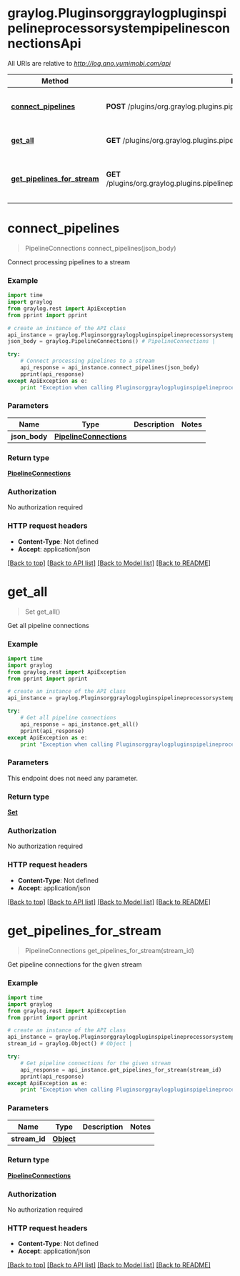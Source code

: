 # graylog.PluginsorggraylogpluginspipelineprocessorsystempipelinesconnectionsApi

All URIs are relative to *http://log.ano.yumimobi.com/api*

Method | HTTP request | Description
------------- | ------------- | -------------
[**connect_pipelines**](PluginsorggraylogpluginspipelineprocessorsystempipelinesconnectionsApi.md#connect_pipelines) | **POST** /plugins/org.graylog.plugins.pipelineprocessor/system/pipelines/connections | Connect processing pipelines to a stream
[**get_all**](PluginsorggraylogpluginspipelineprocessorsystempipelinesconnectionsApi.md#get_all) | **GET** /plugins/org.graylog.plugins.pipelineprocessor/system/pipelines/connections | Get all pipeline connections
[**get_pipelines_for_stream**](PluginsorggraylogpluginspipelineprocessorsystempipelinesconnectionsApi.md#get_pipelines_for_stream) | **GET** /plugins/org.graylog.plugins.pipelineprocessor/system/pipelines/connections/{streamId} | Get pipeline connections for the given stream


# **connect_pipelines**
> PipelineConnections connect_pipelines(json_body)

Connect processing pipelines to a stream



### Example 
```python
import time
import graylog
from graylog.rest import ApiException
from pprint import pprint

# create an instance of the API class
api_instance = graylog.PluginsorggraylogpluginspipelineprocessorsystempipelinesconnectionsApi()
json_body = graylog.PipelineConnections() # PipelineConnections | 

try: 
    # Connect processing pipelines to a stream
    api_response = api_instance.connect_pipelines(json_body)
    pprint(api_response)
except ApiException as e:
    print "Exception when calling PluginsorggraylogpluginspipelineprocessorsystempipelinesconnectionsApi->connect_pipelines: %s\n" % e
```

### Parameters

Name | Type | Description  | Notes
------------- | ------------- | ------------- | -------------
 **json_body** | [**PipelineConnections**](PipelineConnections.md)|  | 

### Return type

[**PipelineConnections**](PipelineConnections.md)

### Authorization

No authorization required

### HTTP request headers

 - **Content-Type**: Not defined
 - **Accept**: application/json

[[Back to top]](#) [[Back to API list]](../README.md#documentation-for-api-endpoints) [[Back to Model list]](../README.md#documentation-for-models) [[Back to README]](../README.md)

# **get_all**
> Set get_all()

Get all pipeline connections



### Example 
```python
import time
import graylog
from graylog.rest import ApiException
from pprint import pprint

# create an instance of the API class
api_instance = graylog.PluginsorggraylogpluginspipelineprocessorsystempipelinesconnectionsApi()

try: 
    # Get all pipeline connections
    api_response = api_instance.get_all()
    pprint(api_response)
except ApiException as e:
    print "Exception when calling PluginsorggraylogpluginspipelineprocessorsystempipelinesconnectionsApi->get_all: %s\n" % e
```

### Parameters
This endpoint does not need any parameter.

### Return type

[**Set**](Set.md)

### Authorization

No authorization required

### HTTP request headers

 - **Content-Type**: Not defined
 - **Accept**: application/json

[[Back to top]](#) [[Back to API list]](../README.md#documentation-for-api-endpoints) [[Back to Model list]](../README.md#documentation-for-models) [[Back to README]](../README.md)

# **get_pipelines_for_stream**
> PipelineConnections get_pipelines_for_stream(stream_id)

Get pipeline connections for the given stream



### Example 
```python
import time
import graylog
from graylog.rest import ApiException
from pprint import pprint

# create an instance of the API class
api_instance = graylog.PluginsorggraylogpluginspipelineprocessorsystempipelinesconnectionsApi()
stream_id = graylog.Object() # Object | 

try: 
    # Get pipeline connections for the given stream
    api_response = api_instance.get_pipelines_for_stream(stream_id)
    pprint(api_response)
except ApiException as e:
    print "Exception when calling PluginsorggraylogpluginspipelineprocessorsystempipelinesconnectionsApi->get_pipelines_for_stream: %s\n" % e
```

### Parameters

Name | Type | Description  | Notes
------------- | ------------- | ------------- | -------------
 **stream_id** | [**Object**](.md)|  | 

### Return type

[**PipelineConnections**](PipelineConnections.md)

### Authorization

No authorization required

### HTTP request headers

 - **Content-Type**: Not defined
 - **Accept**: application/json

[[Back to top]](#) [[Back to API list]](../README.md#documentation-for-api-endpoints) [[Back to Model list]](../README.md#documentation-for-models) [[Back to README]](../README.md)

